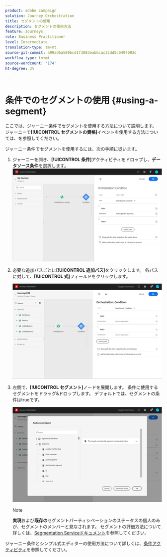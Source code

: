 ```yaml
---
product: adobe campaign
solution: Journey Orchestration
title: セグメントの使用
description: セグメントの使用方法
feature: Journeys
role: Business Practitioner
level: Intermediate
translation-type: tm+mt
source-git-commit: a99ad6a589bcd1f3083eabbcac35dd5c0497093d
workflow-type: tm+mt
source-wordcount: '174'
ht-degree: 3%

---
```



# 条件でのセグメントの使用 {#using-a-segment}

ここでは、ジャーニー条件でセグメントを使用する方法について説明します。 ジャーニーで&#x200B;**[!UICONTROL セグメントの資格]**&#x200B;イベントを使用する方法については、[](../building-journeys/segment-qualification-events.md)を参照してください。

ジャーニー条件でセグメントを使用するには、次の手順に従います。

1. ジャーニーを開き、**[!UICONTROL 条件]**&#x200B;アクティビティをドロップし、**データソース条件**を選択します。
   ![](../assets/journey47.png)

1. 必要な追加パスごとに&#x200B;**[!UICONTROL 追加パス]**&#x200B;をクリックします。 各パスに対して、**[!UICONTROL 式]**&#x200B;フィールドをクリックします。

   ![](../assets/segment3.png)

1. 左側で、**[!UICONTROL セグメント]**&#x200B;ノードを展開します。 条件に使用するセグメントをドラッグ&amp;ドロップします。 デフォルトでは、セグメントの条件はtrueです。

   ![](../assets/segment4.png)

   >[!NOTE]
   >
   >**実現**&#x200B;および&#x200B;**既存の**&#x200B;セグメントパーティシペーションのステータスの個人のみが、セグメントのメンバーと見なされます。 セグメントの評価方法について詳しくは、[Segmentation Serviceドキュメント](https://experienceleague.adobe.com/docs/experience-platform/segmentation/tutorials/evaluate-a-segment.html?lang=en#interpret-segment-results)を参照してください。

ジャーニー条件とシンプル式エディターの使用方法について詳しくは、[条件アクティビティ](../building-journeys/condition-activity.md#about_condition)を参照してください。